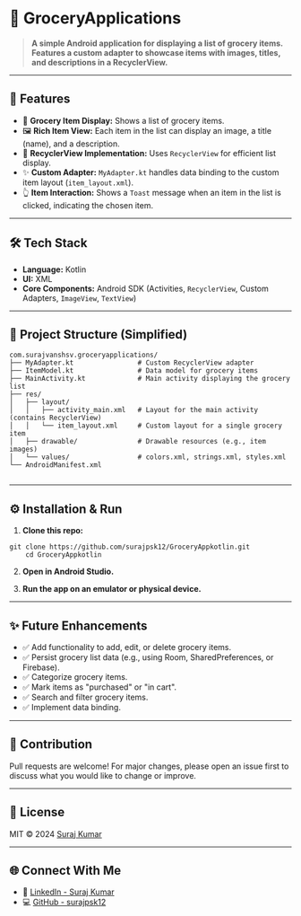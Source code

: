 # 🛒 GroceryApplications

> **A simple Android application for displaying a list of grocery items. Features a custom adapter to showcase items with images, titles, and descriptions in a RecyclerView.**

---

## 🚀 Features

- 📜 **Grocery Item Display:** Shows a list of grocery items.
- 🖼️ **Rich Item View:** Each item in the list can display an image, a title (name), and a description.
- 📱 
**RecyclerView Implementation:** Uses `RecyclerView` for efficient list display.
- ✨ **Custom Adapter:** `MyAdapter.kt` handles data binding to the custom item layout (`item_layout.xml`).
- 👆 **Item Interaction:** Shows a `Toast` message when an item in the list is clicked, indicating the chosen item.

---

## 🛠️ Tech Stack

- **Language:** Kotlin
- **UI:** XML
- **Core Components:** Android SDK (Activities, `RecyclerView`, Custom Adapters, `ImageView`, `TextView`)

---

## 📁 Project Structure (Simplified)




```
com.surajvanshsv.groceryapplications/  
├── MyAdapter.kt                # Custom RecyclerView adapter
├── ItemModel.kt                # Data model for grocery items
├── MainActivity.kt             # Main activity displaying the grocery list
├── res/
│   ├── layout/
│   │   ├── activity_main.xml   # Layout for the main activity (contains RecyclerView)
│   │   └── item_layout.xml     # Custom layout for a single grocery item
│   ├── drawable/               # Drawable resources (e.g., item images)
│   └── values/                 # colors.xml, strings.xml, styles.xml
└── AndroidManifest.xml


```






---

## ⚙️ Installation & Run

1.  **Clone this repo:**
    


```
git clone https://github.com/surajpsk12/GroceryAppkotlin.git
    cd GroceryAppkotlin
```




2.  **Open in Android Studio.**

3.  **Run the app on an emulator or physical device.**

---

## ✨ Future Enhancements

*   ✅ Add functionality to add, edit, or delete grocery items.
*   ✅ Persist grocery list data (e.g., using Room, SharedPreferences, or Firebase).
*   ✅ Categorize grocery items.
*   ✅ Mark items as "purchased" or "in cart".
*   ✅ Search and filter grocery items.
*   ✅ Implement data binding.

---

## 🤝 Contribution

Pull requests are welcome! For major changes, please open an issue first to discuss what you would like to change or improve.

---

## 📜 License

MIT © 2024 [Suraj Kumar](https://github.com/surajpsk12)

---

## 🌐 Connect With Me

*   🔗 [LinkedIn - Suraj Kumar](https://www.linkedin.com/in/surajvansh12/)
*   💻 [GitHub - surajpsk12](https://github.com/surajpsk12)